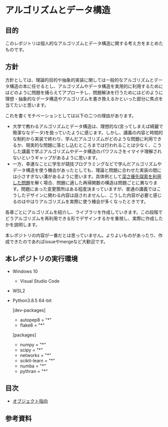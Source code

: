 # アルゴリズムとデータ構造
## 目的

このレポジトリは個人的なアルゴリズムとデータ構造に関する考え方をまとめたものです。

## 方針

方針としては、理論的目的や抽象的実装に関しては一般的なアルゴリズムとデータ構造の本に任せるとし、アルゴリズムやデータ構造を実用的に利用するためにはどのように問題を捕らえてアプローチし、問題解決を行うためにはどのように理想・抽象的なデータ構造やアルゴリズムを書き換えるかといった部分に焦点を当てたいと思います。

これを書くモチベーションとしては以下の二つの理由があります。

- 大学で教わるアルゴリズムとデータ構造は、理想的な(言ってしまえば綺麗で簡潔ななデータ)を扱っていたように感じます。しかし、講義の内容と時間的な制約から実装で終わり、学んだアルゴリズムがどのような問題に利用できるか、現実的な問題に落とし込むところまでは行われることは少なく、こうした講義で学ぶアルゴリズムやデータ構造のパワフルさをイマイチ理解されないというギャップがあるように思います。
- 一方、幸運なことに学生が競技プログラミングなどで学んだアルゴリズムやデータ構造を使う機会があったとしても、理論と問題に合わせた実装の間には小さすぎない溝があるように思います。具体例として[深さ優先探索を利用した問題](https://drken1215.hatenablog.com/entry/2020/05/04/190252)を解く場合、問題に適した再帰関数の構造は問題ごとに異なります。問題にあった変更箇所はある程度決まっていますが、普通の講義ではこうしたデザインに関わる内容は話されませんし、こうした内容が必要と感じるのはやはりアルゴリズムを実際に使う機会が多くなったときです。

各章ごとにアルゴリズムを紹介し、ライブラリを作成していきます。この段階でどうアルゴリズムを再利用できる形でデザインするかを重視し、実際に作成したかを説明します。

本レポジトリの内容が一番だとは思っていません。よりよいものがあったり、作成できたのであればissueやmergeなど大歓迎です。

## 本レポジトリの実行環境
- Windows 10
  - Visual Studio Code
- WSL2
- Python3.8.5 64-bit

   [dev-packages]
    - autopep8 = "*"
    - flake8 = "*"

    [packages]
   - numpy = "*"
   - scipy = "*"
   - networkx = "*"
   - scikit-learn = "*"
   - numba = "*"
   - pythran = "*"




## 目次

- [オブジェクト指向](オブジェクト指向.md)



## 参考資料